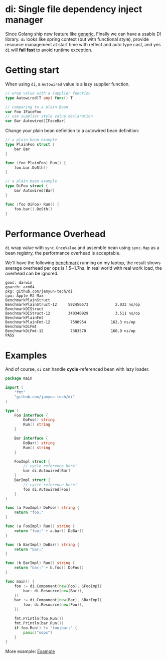 # di: Single file dependency inject manager

Since Golang ship new feature like [generic](https://go.dev/doc/tutorial/generics), Finally we can have a usable DI library.
`di` looks like spring context (but with functional style), provide resource management at start time with reflect and 
auto type cast, and yes `di` will **fail fast** to avoid runtime exception.

# Getting start

When using `di`, a `Autowired` value is a lazy supplier function.

```go
// wrap value with a supplier function
type Autowired[T any] func() T

// comparing to a plain Bean
var Foo IFaceFoo
// use supplier style value declaration
var Bar Autowired[IFaceBar]
```

Change your plain bean definition to a autowired bean definition:

```go
// a plain bean example
type PlainFoo struct {
	bar Bar
}

func (foo PlainFoo) Run() {
	foo.bar.DoSth()
}

// a plain bean example
type DiFoo struct {
    bar Autowired[Bar]
}

func (foo DiFoo) Run() {
    foo.bar().DoSth()
}
```

# Performance Overhead

`di` wrap value with `sync.OnceValue` and assemble bean using `sync.Map` as a bean registry, the performance overhead is
acceptable.

We'll have the following [benchmark](https://github.com/jamyun-tech/blob/main/di_bench_test.go) running on my laptop, the
result shows average overhead per ops is 1.5~1.7ns. In real world with real work load, the overhead can be ignored.

```shell
goos: darwin
goarch: arm64
pkg: github.com/jamyun-tech/di
cpu: Apple M2 Max
BenchmarkPlainStruct
BenchmarkPlainStruct-12    	592450573	         2.033 ns/op
BenchmarkDIStruct
BenchmarkDIStruct-12       	340340929	         3.511 ns/op
BenchmarkPlainFmt
BenchmarkPlainFmt-12       	 7590954	       162.3 ns/op
BenchmarkDiFmt
BenchmarkDiFmt-12          	 7383570	       160.9 ns/op
PASS
```

# Examples

And of course, `di` can handle **cycle**-referenced bean with lazy loader.

```go
package main

import (
	"fmt"
	"github.com/jamyun-tech/di"
)

type (
	Foo interface {
		DoFoo() string
		Run() string
	}

	Bar interface {
		DoBar() string
		Run() string
	}

	FooImpl struct {
		// cycle reference here!
		bar di.Autowired[Bar]
	}
	BarImpl struct {
		// cycle reference here!
		foo di.Autowired[Foo]
	}
)

func (a FooImpl) DoFoo() string {
	return "foo;"
}

func (a FooImpl) Run() string {
	return "foo;" + a.bar().DoBar()
}

func (b BarImpl) DoBar() string {
	return "bar;"
}

func (b BarImpl) Run() string {
	return "bar;" + b.foo().DoFoo()
}

func main() {
	foo := di.Component(new(Foo), &FooImpl{
		bar: di.Resource(new(Bar)),
	})
	bar := di.Component(new(Bar), &BarImpl{
		foo: di.Resource(new(Foo)),
	})

	fmt.Println(foo.Run())
	fmt.Println(bar.Run())
	if foo.Run() != "foo;bar;" {
		panic("oops")
	}
}
```

More example: [Example](https://github.com/jamyun-tech/tree/main/example)